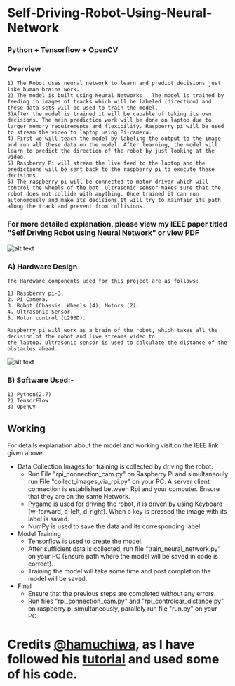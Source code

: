 # Self-Driving-Robot-Using-Neural-Network 
### Python + Tensorflow + OpenCV
### Overview
    1) The Robot uses neural network to learn and predict decisions just like human brains work.
    2) The model is built using Neural Networks . The model is trained by feeding in images of tracks which will be labeled (direction) and these data sets will be used to train the model. 
    3)After the model is trained it will be capable of taking its own decisions. The main prediction work will be done on laptop due to larger memory requirements and flexibility. Raspberry pi will be used to stream the video to laptop using Pi-camera. 
    4) First we will teach the model by labeling the output to the image and run all these data on the model. After learning, the model will learn to predict the direction of the robot by just looking at the video.
    5) Raspberry Pi will stream the live feed to the laptop and the predictions will be sent back to the raspberry pi to execute these decisions.
    6) The raspberry pi will be connected to motor driver which will control the wheels of the bot. Ultrasonic sensor makes sure that the robot does not collide with anything. Once trained it can run autonomously and make its decisions.It will try to maintain its path along the track and prevent from collisions. 

### For more detailed explanation, please view my IEEE paper titled <a href="https://ieeexplore.ieee.org/document/8533870" target="_blank">"Self Driving Robot using Neural Network"</a> or view <a href="https://drive.google.com/file/d/1H88Ns1iP7Ow5b2O4E5hxdy6M_rmgmLdV/view?usp=sharing">PDF</a> 
    
![alt text](https://github.com/akshay1997feb/Self-Driving-Robot-Using-Neural-Network/blob/master/pic1.png)
    
### A) Hardware Design
    The Hardware components used for this project are as follows:
    
    1) Raspberry pi-3.
    2. Pi Camera.
    3. Robot (Chassis, Wheels (4), Motors (2).
    4. Ultrasonic Sensor.
    5. Motor control (L293D).
    
    Raspberry pi will work as a brain of the robot, which takes all the decision of the robot and live streams video to
    the laptop. Ultrasonic sensor is used to calculate the distance of the obstacles ahead.
    

![alt text](https://github.com/akshay1997feb/Self-Driving-Robot-Using-Neural-Network/blob/master/pic2.png)

### B) Software Used:-
    1) Python(2.7)
    2) TensorFlow
    3) OpenCV

## Working
For details explanation about the model and working visit on the IEEE link given above.
* Data Collection
    Images for training is collected by driving the robot.
    * Run File "rpi_connection_cam.py" on Raspberry Pi and simultaneouly run File "collect_images_via_rpi.py" on your PC. A server client connection is established between Rpi and your computer. Ensure that they are on the same Network.
    * Pygame is used for driving the robot, it is driven by using Keyboard (w-forward, a-left, d-right). When a key is pressed the image with its label is saved.
    * NumPy is used to save the data and its corresponding label.
* Model Training
    * Tensorflow is used to create the model.
    * After sufficient data is collected, run file "train_neural_network.py" on your PC (Ensure path where the model will be saved in code is correct).
    * Training the model will take some time and post completion the model will be saved.
* Final
    * Ensure that the previous steps are completed without any errors.
    * Run files "rpi_connection_cam.py" and "rpi_controlcar_distance.py" on raspberry pi simultaneously, parallely run file "run.py" on your PC.
 
 
 
 
# Credits <a href="https://github.com/hamuchiwa/">@hamuchiwa</a>, as I have followed his <a href="https://github.com/hamuchiwa/AutoRCCar">tutorial</a> and used some of his code.
